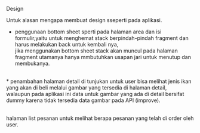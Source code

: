 Design <br>

Untuk alasan mengapa membuat design sseperti pada aplikasi.<br>
* penggunaan bottom sheet sperti pada halaman area dan isi formulir,yaitu untuk menghemat stack berpindah-pindah fragment dan harus melakukan back untuk kembali nya,<br>
jika menggunakan bottom sheet stack akan muncul pada halaman fragment utamanya hanya mmbutuhkan usapan jari untuk menutup dan membukanya.<br>

<br>
* penambahan halaman detail di tunjukan untuk user bisa melihat jenis ikan yang akan di beli melalui gambar yang tersedia di halaman detail,<br>
walaupun pada aplikasi ini data untuk gambar yang ada di detail bersifat dummy karena tidak tersedia data gambar pada API (improve).
<br>
<br>

halaman list pesanan untuk melihat berapa pesanan yang telah di order oleh user.

